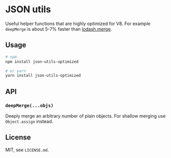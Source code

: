 # JSON utils

Useful helper functions that are highly optimized for V8. For example `deepMerge`
is about 5-7% faster than [lodash.merge](https://www.npmjs.com/package/lodash.merge).

## Usage

```bash
# npm
npm install json-utils-optimized

# or yarn
yarn install json-utils-optimized
```

## API

### `deepMerge(...objs)`

Deeply merge an arbitrary number of plain objects. For shallow merging use `Object.assign` instead.

## License

MIT, see `LICENSE.md`.
